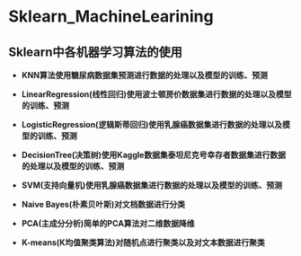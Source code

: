 # Sklearn_MachineLearining

## Sklearn中各机器学习算法的使用

- **KNN算法使用糖尿病数据集预测进行数据的处理以及模型的训练、预测**

- **LinearRegression(线性回归)使用波士顿房价数据集进行数据的处理以及模型的训练、预测**

- **LogisticRegression(逻辑斯蒂回归)使用乳腺癌数据集进行数据的处理以及模型的训练、预测**

- **DecisionTree(决策树)使用Kaggle数据集泰坦尼克号幸存者数据集进行数据的处理以及模型的训练、预测**

- **SVM(支持向量机)使用乳腺癌数据集进行数据的处理以及模型的训练、预测**

- **Naive Bayes(朴素贝叶斯)对文档数据进行分类**

- **PCA(主成分分析)简单的PCA算法对二维数据降维**

- **K-means(K均值聚类算法)对随机点进行聚类以及对文本数据进行聚类**
